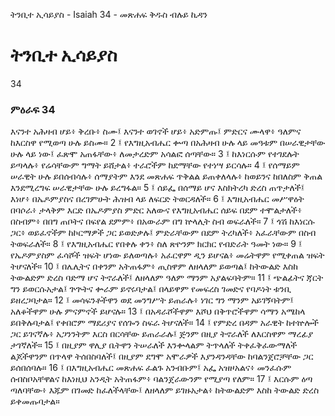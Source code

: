 ﻿
 ትንቢተ ኢሳይያስ - Isaiah 34 - መጽሐፍ ቅዱስ ብሉይ ኪዳን
# ትንቢተ ኢሳይያስ
34
### ምዕራፍ 34
እናንተ አሕዛብ ሆይ፥ ቅረቡ፥ ስሙ፤ እናንተ ወገኖች ሆይ፥ አድምጡ፤ ምድርና ሙላዋ፥ ዓለምና ከእርስዋ የሚወጣ ሁሉ ይስሙ።
2 ፤ የእግዚአብሔር ቍጣ በአሕዛብ ሁሉ ላይ መዓቱም በሠራዊታቸው ሁሉ ላይ ነው፤ ፈጽሞ አጠፋቸው፥ ለመታረድም አሳልፎ ሰጣቸው።
3 ፤ ከእነርሱም የተገደሉት ይጣላሉ፥ የሬሳቸውም ግማት ይሸታል፥ ተራሮችም ከደማቸው የተነሣ ይርሳሉ።
4 ፤ የሰማይም ሠራዊት ሁሉ ይበሰብሳሉ፥ ሰማያትም እንደ መጽሐፍ ጥቅልል ይጠቀለላሉ፥ ከወይንና ከበለስም ቅጠል እንደሚረግፍ ሠራዊታቸው ሁሉ ይረግፋል።
5 ፤ ሰይፌ በሰማይ ሆና እስክትረካ ድረስ ጠጥታለች፤ እነሆ፥ በኤዶምያስና በረገምሁት ሕዝብ ላይ ለፍርድ ትወርዳለች።
6 ፤ እግዚአብሔር መሥዋዕት በባሶራ፥ ታላቅም እርድ በኤዶምያስ ምድር አለውና የእግዚአብሔር ሰይፍ በደም ተሞልታለች፥ በስብም፥ በበግ ጠቦትና በፍየል ደምም፥ በአውራም በግ ኵላሊት ስብ ወፍራለች።
7 ፤ ጎሽ ከእነርሱ ጋር፥ ወይፈኖችም ከኮርማዎች ጋር ይወድቃሉ፤ ምድራቸውም በደም ትረካለች፥ አፈራቸውም በስብ ትወፍራለች።
8 ፤ የእግዚአብሔር የበቀሉ ቀን፥ ስለ ጽዮንም ክርክር የብድራት ዓመት ነው።
9 ፤ የኤዶምያስም ፈሳሾች ዝፍት ሆነው ይለወጣሉ፥ አፈርዋም ዲን ይሆናል፥ መሬትዋም የሚቀጠል ዝፍት ትሆናለች።
10 ፤ በሌሊትና በቀንም አትጠፋም፥ ጢስዋም ለዘላለም ይወጣል፤ ከትውልድ እስከ ትውልድም ድረስ ባድማ ሆና ትኖራለች፤ ለዘላለም ዓለም ማንም አያልፍባትም።
11 ፤ ጭልፊትና ጃርት ግን ይወርሱአታል፤ ጕጕትና ቍራም ይኖሩባታል፤ በላይዋም የመፍረስ ገመድና የባዶነት ቱንቢ ይዘረጋባታል።
12 ፤ መሳፍንቶችዋን ወደ መንግሥት ይጠራሉ፥ ነገር ግን ማንም አይገኝባትም፤ አለቆችዋም ሁሉ ምናምኖች ይሆናሉ።
13 ፤ በአዳራሾችዋም እሾህ በቅጥሮችዋም ሳማን አሜከላ ይበቅሉባታል፤ የቀበሮም ማደሪያና የሰጐን ስፍራ ትሆናለች።
14 ፤ የምድረ በዳም አራዊት ከተኵሎች ጋር ይገናኛሉ፥ አጋንንትም እርስ በርሳቸው ይጠራራሉ፤ ጅንም በዚያ ትኖራለች ለእርስዋም ማረፊያ ታገኛለች።
15 ፤ በዚያም ዋሊያ ቤትዋን ትሠራለች እንቍላልም ትጥላለች ትቀፈቅፈውማለች ልጆችዋንም በጥላዋ ትሰበስባለች፤ በዚያም ደግሞ አሞራዎች እያንዳንዳቸው ከባልንጀሮቻቸው ጋር ይሰበሰባሉ።
16 ፤ በእግዚአብሔር መጽሐፍ ፈልጉ አንብቡም፤ አፌ አዝዞአልና፥ መንፈሱም ሰብስቦአቸዋልና ከእነዚህ አንዲት አትጠፋም፥ ባልንጀራውንም የሚያጣ የለም።
17 ፤ እርሱም ዕጣ ጣለባቸው፥ እጁም በገመድ ከፈለችላቸው፤ ለዘላለም ይገዙአታል፥ ከትውልድም እስከ ትውልድ ድረስ ይቀመጡባታል። 
